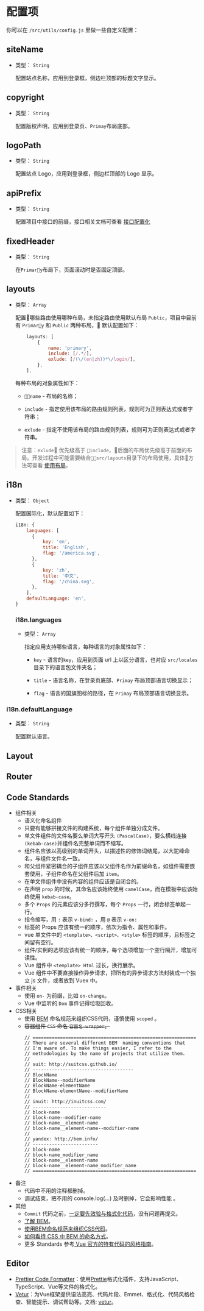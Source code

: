 # 配置项

你可以在 `/src/utils/config.js` 里做一些自定义配置：

## siteName

- 类型： `String`

  配置站点名称，应用到登录框，侧边栏顶部的标题文字显示。

## copyright

- 类型： `String`

  配置版权声明，应用到登录页、`Primay`布局底部。

## logoPath

- 类型： `String`

  配置站点 Logo，应用到登录框，侧边栏顶部的 Logo 显示。

## apiPrefix

- 类型： `String`

  配置项目中接口的前缀，接口相关文档可查看 [接口配置化]()

## fixedHeader

- 类型： `String`

  在`Primary`布局下，页面滚动时是否固定顶部。

## layouts

- 类型： `Array`

    配置哪些路由使用哪种布局，未指定路由使用默认布局 `Public`，项目中目前有 `Primary` 和 `Public` 两种布局，
    默认配置如下：
  
    ```js
        layouts: [
            {
                name: 'primary',
                include: [/.*/],
                exlude: [/(\/(en|zh))*\/login/],
            },
        ],
    ```

    每种布局的对象属性如下：

    - `name` - 布局的名称；
  
    - `include` - 指定使用该布局的路由规则列表，规则可为正则表达式或者字符串；
  
    - `exlude` - 指定不使用该布局的路由规则列表，规则可为正则表达式或者字符串。
  
 > 注意：`exlude` 优先级高于 `include`，后面的布局优先级高于前面的布局。开发过程中可能需要结合`src/layouts`目录下的布局使用，具体方法可查看 [使用布局]()。

## i18n

- 类型： `Object`

  配置国际化，默认配置如下：

  ```js
  i18n: {
      languages: [
        {
            key: 'en',
            title: 'English',
            flag: '/america.svg',
        },
        {
            key: 'zh',
            title: '中文',
            flag: '/china.svg',
        },
      ],
      defaultLanguage: 'en',
  }
  ```

  ### i18n.languages

  - 类型： `Array`

    指定应用支持哪些语言，每种语言的对象属性如下：

    - `key` - 语言的`key`，应用到页面 url 上以区分语言，也对应 `src/locales` 目录下的语言包文件夹名；

    - `title` - 语言名称，在登录页底部、`Primay` 布局顶部语言切换显示；

    - `flag` - 语言的国旗图标的路径，在 `Primay` 布局顶部语言切换显示。

 ### i18n.defaultLanguage
   
   - 类型： `String`

        配置默认语言。

## Layout

## Router

## Code Standards

* 组件相关
    * 语义化命名组件
    * 只要有能够拼接文件的构建系统，每个组件单独分成文件。
    * 单文件组件的文件名要么单词大写开头 `(PascalCase)`，要么横线连接`(kebab-case)`并组件名完整单词而不缩写。
    * 组件名应该以高级别的单词开头，以描述性的修饰词结尾，以大驼峰命名，与组件文件名一致。
    * 和父组件紧密耦合的子组件应该以父组件名作为前缀命名，如组件需要嵌套使用，子组件命名在父组件后加 `item`。
    * 在单文件组件中没有内容的组件应该是自闭合的。
    * 在声明 `prop` 的时候，其命名应该始终使用 `camelCase`，而在模板中应该始终使用 `kebab-case`。
    * 多个 `Props` 的元素应该分多行撰写，每个 `Props` 一行，闭合标签单起一行。
    * 指令缩写，用 `:` 表示 `v-bind:` ，用 `@` 表示 `v-on:`
    * 标签的 Props 应该有统一的顺序，依次为指令、属性和事件。
    * vue 单文件中的 `<template>、<script>、<style>` 标签的顺序，且标签之间留有空行。
    * 组件/实例的选项应该有统一的顺序，每个选项增加一个空行隔开，增加可读性。
    * Vue 组件中 `<template> Html` 过长，换行展示。
    * Vue 组件中不要直接操作异步请求，把所有的异步请求方法封装成一个独立 js 文件，或者放到 Vuex 中。
* 事件相关
    *  使用 `on-` 为前缀，比如 `on-change`。
    *  Vue 中监听的 `Dom` 事件记得垃圾回收。
* CSS相关
    * 使用 [BEM](https://github.com/inuitcss/inuitcss) 命名规范来组织CSS代码，谨慎使用 `scoped` 。
    * ~~容器组件 `CSS` 命名 `容器名-wrapper`。~~
        ```
        // ============================================================
        // There are several different BEM  naming conventions that
        // I'm aware of. To make things easier, I refer to the
        // methodologies by the name of projects that utilize them.
        //
        // suit: http://suitcss.github.io/
        // -------------------------------------
        // BlockName
        // BlockName--modifierName
        // BlockName-elementName
        // BlockName-elementName--modifierName
        //
        // inuit: http://inuitcss.com/
        // ---------------------------
        // block-name
        // block-name--modifier-name
        // block-name__element-name
        // block-name__element-name--modifier-name
        //
        // yandex: http://bem.info/
        // ------------------------
        // block-name
        // block-name_modifier_name
        // block-name__element-name
        // block-name__element-name_modifier_name
        // ============================================================
        ```
* 备注
    * 代码中不用的注释都删掉。
    * 调试结束，把不用的 console.log(...) 及时删掉，它会影响性能 。
* 其他
    * `Commit` 代码之前，[一定要先效验与格式化代码](#Lints-and-fixes-files)，没有问题再提交。
    * [了解 BEM](http://getbem.com/)。
    * [使用BEM命名规范来组织CSS代码](https://zhuanlan.zhihu.com/p/46073785)。
    * [如何看待 CSS 中 BEM 的命名方式](https://www.zhihu.com/question/21935157)。
    * 更多 Standards 参考[ Vue 官方的特有代码的风格指南](https://cn.vuejs.org/v2/style-guide/)。

## Editor
* [Prettier Code Formatter](https://marketplace.visualstudio.com/items?itemName=esbenp.prettier-vscode)：使用[Prettie](https://prettier.io/)格式化插件，支持JavaScript、TypeScript、Vue等文件的格式化。
* [Vetur](https://marketplace.visualstudio.com/items?itemName=octref.vetur)：为Vue框架提供语法高亮、代码片段、Emmet、格式化、代码风格检查、智能提示、调试帮助等。文档: [vetur](https://vuejs.github.io/vetur/setup.html#extensions)。